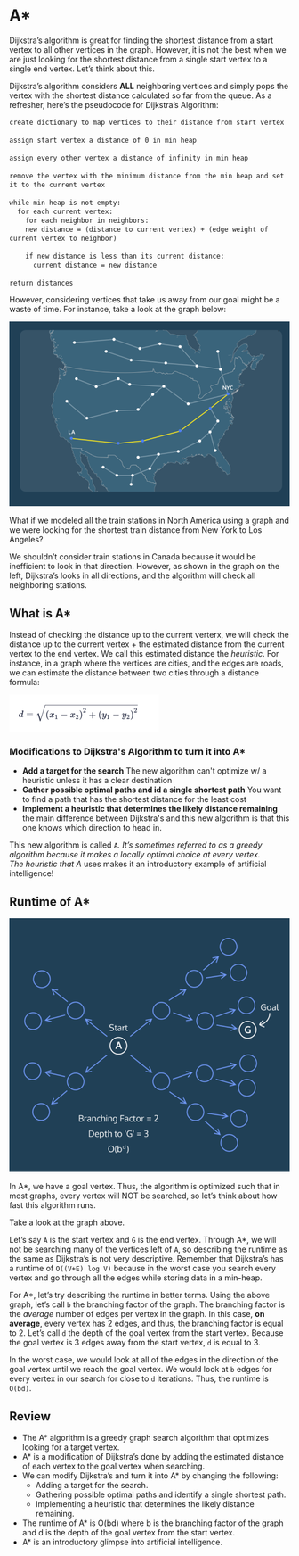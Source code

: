 # A*

 Dijkstra’s algorithm is great for finding the shortest distance from a 
  start vertex to all other vertices in the graph. However, it is not the 
  best when we are just looking for the shortest distance from a single 
  start vertex to a single end vertex. Let’s think about this.

 Dijkstra’s algorithm considers **ALL** neighboring vertices and simply pops 
  the vertex with the shortest distance calculated so far from the queue. 
  As a refresher, here’s the pseudocode for Dijkstra’s Algorithm:
 
```text
create dictionary to map vertices to their distance from start vertex

assign start vertex a distance of 0 in min heap

assign every other vertex a distance of infinity in min heap

remove the vertex with the minimum distance from the min heap and set it to the current vertex

while min heap is not empty:
  for each current vertex:
    for each neighbor in neighbors:
    new distance = (distance to current vertex) + (edge weight of current vertex to neighbor)

    if new distance is less than its current distance:
      current distance = new distance

return distances
```

 However, considering vertices that take us away from our goal might be a 
 waste of time. For instance, take a look at the graph below:
 
![](../../img/img_17.png)

 What if we modeled all the train stations in North America using a graph 
  and we were looking for the shortest train distance from New York to Los 
 Angeles?

 We shouldn’t consider train stations in Canada because it would be 
  inefficient to look in that direction. However, as shown in the graph on 
  the left, Dijkstra’s looks in all directions, and the algorithm will 
  check all neighboring stations.
 
## What is A*

Instead of checking the distance up to the current verterx, we will check 
 the distance up to the current vertex + the estimated distance from the 
 current vertex to the end vertex. We call this estimated distance the 
 _heuristic_. For instance, in a graph where the vertices are cities, and 
 the edges are roads, we can estimate the distance between two cities 
 through a distance formula:

![](../../img/img_18.png)

### Modifications to Dijkstra's Algorithm to turn it into A*
- **Add a target for the search** The new algorithm can't optimize w/ a 
heuristic unless it has a clear destination
- **Gather possible optimal paths and id a single shortest path** You want 
to find a path that has the shortest distance for the least cost
- **Implement a heuristic that determines the likely distance remaining** 
the main difference between Dijkstra's and this new algorithm is that this 
one knows which direction to head in.


 This new algorithm is called `A`*. It’s sometimes referred to as a _greedy 
 algorithm_ because it makes a locally optimal choice at every vertex.  
  The heuristic that A* uses makes it an introductory example of 
 artificial intelligence!

## Runtime of A*
![](../../img/img_19.png)

 In A*, we have a goal vertex. Thus, the algorithm is optimized such that 
  in most graphs, every vertex will NOT be searched, so let’s think about 
 how fast this algorithm runs.

Take a look at the graph above.

 Let’s say `A` is the start vertex and `G` is the end vertex. Through A*, we 
  will not be searching many of the vertices left of `A`, so describing the 
  runtime as the same as Dijkstra’s is not very descriptive. Remember that 
  Dijkstra’s has a runtime of `O((V+E) log V)` because in the worst case you 
  search every vertex and go through all the edges while storing data in a 
 min-heap.

 For A*, let’s try describing the runtime in better terms. Using the above 
  graph, let’s call `b` the branching factor of the graph. The branching 
  factor is the _average_ number of edges per vertex in the graph. In this 
  case, **on average**, every vertex has 2 edges, and thus, the branching 
  factor is equal to 2. Let’s call `d` the depth of the goal vertex from the 
  start vertex. Because the goal vertex is 3 edges away from the start 
  vertex, `d` is equal to 3.

 In the worst case, we would look at all of the edges in the direction of 
  the goal vertex until we reach the goal vertex. We would look at `b` edges 
  for every vertex in our search for close to `d` iterations. Thus, the 
  runtime is `O(bd)`.

## Review

- The A* algorithm is a greedy graph search algorithm that optimizes 
looking for a target vertex.
- A* is a modification of Dijkstra’s done by adding the estimated distance 
of each vertex to the goal vertex when searching.
- We can modify Dijkstra’s and turn it into A* by changing the following:
  - Adding a target for the search.
  - Gathering possible optimal paths and identify a single shortest path.
  - Implementing a heuristic that determines the likely distance remaining.
- The runtime of A* is O(bd) where b is the branching factor of the graph 
and d is the depth of the goal vertex from the start vertex.
- A* is an introductory glimpse into artificial intelligence.
